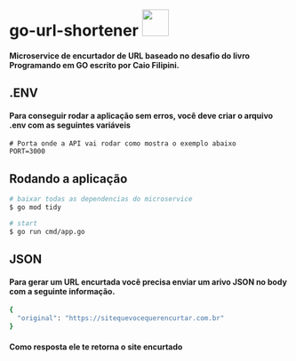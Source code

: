 # go-url-shortener <img src="https://cdn.jsdelivr.net/gh/devicons/devicon/icons/go/go-original.svg" height="48px" />

#### Microservice de encurtador de URL baseado no desafio do livro Programando em GO escrito por Caio Filipini.

## .ENV

#### Para conseguir rodar a aplicação sem erros, você deve criar o arquivo .env com as seguintes variáveis

```
# Porta onde a API vai rodar como mostra o exemplo abaixo
PORT=3000
```

## Rodando a aplicação

```bash
# baixar todas as dependencias do microservice
$ go mod tidy

# start
$ go run cmd/app.go

```

## JSON

#### Para gerar um URL encurtada você precisa enviar um arivo JSON no body com a seguinte informação.

```bash
{
  "original": "https://sitequevocequerencurtar.com.br"
}
```

#### Como resposta ele te retorna o site encurtado
